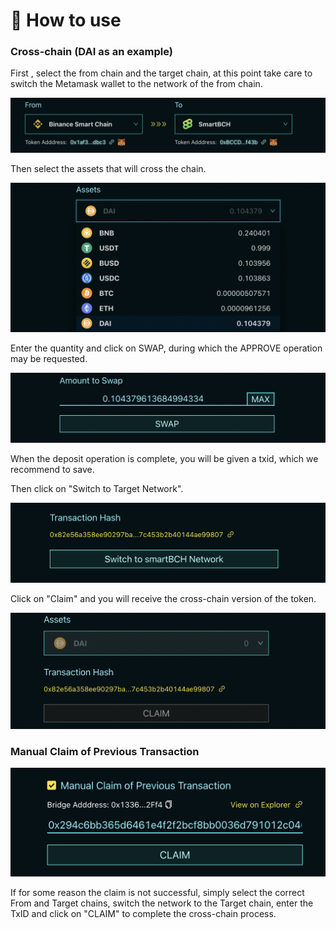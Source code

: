 # 🌈 How to use

### Cross-chain (DAI as an example)



First , select the from chain and the target chain, at this point take care to switch the Metamask wallet to the network of the from chain.

![](<../../.gitbook/assets/图片 (5).png>)

Then select the assets that will cross the chain.

![](<../../.gitbook/assets/图片 (6).png>)

Enter the quantity and click on SWAP, during which the APPROVE operation may be requested.

![](<../../.gitbook/assets/图片 (3).png>)

When the deposit operation is complete, you will be given a txid, which we recommend to save.

Then click on "Switch to Target Network".&#x20;

![](../../.gitbook/assets/图片.png)

Click on "Claim" and you will receive the cross-chain version of the token.

![](<../../.gitbook/assets/图片 (4).png>)

### Manual Claim of Previous Transaction



![](<../../.gitbook/assets/图片 (1).png>)

If for some reason the claim is not successful, simply select the correct From and Target chains, switch the network to the Target chain, enter the TxID and click on "CLAIM" to complete the cross-chain process.
